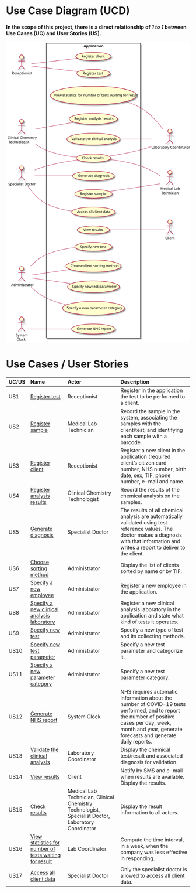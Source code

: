 # Use Case Diagram (UCD)

**In the scope of this project, there is a direct relationship of _1 to 1_ between Use Cases (UC) and User Stories (US).**

![Use Case Diagram](UCD.svg)


# Use Cases / User Stories
| UC/US  | Name | Actor | Description                   
|:----|:------------------------------------------------------------------------|:---|:----|
| US1 | [Register test](US1.md)| Receptionist | Register in the application the test to be performed to a client. |
| US2 | [Register sample](US2.md)| Medical Lab Technician | Record the sample in the system, associating the samples with the client/test, and identifying each sample with a barcode. |
| US3 | [Register client](US3.md)| Receptionist | Register a new client in the application (required client’s citizen card number, NHS number, birth date, sex, TIF, phone number, e-mail and name. |
| US4 | [Register analysis results](US4.md)| Clinical Chemistry Technologist | Record the results of the chemical analysis on the samples. |
| US5 | [Generate diagnosis](US5.md) | Specialist Doctor | The results of all chemical analysis are automatically validated using test reference values. The doctor makes a diagnosis with that information and writes a report to deliver to the client. |
| US6 | [Choose sorting method](US6.md)| Administrator | Display the list of clients sorted by name or by TIF. |
| US7 | [Specify a new employee](US7.md) | Administrator | Register a new employee in the application. |
| US8 | [Specify a new clinical analysis laboratory](US8.md) | Administrator | Register a new clinical analysis laboratory in the application and state what kind of tests it operates. |
| US9 | [Specify new test](US9.md) | Administrator | Specify a new type of test and its collecting methods. |
| US10 | [Specify new test parameter](US10.md) | Administrator | Specify a new test parameter and categorize it. |
| US11 | [Specify a new parameter category](US11.md) | Administrator | Specify a new test parameter category. |
| US12 | [Generate NHS report](US12.md) | System Clock | NHS requires automatic information about the number of COVID-19 tests performed, and to report the number of positive cases per day, week, month and year, generate forecasts and generate daily reports. |
| US13 | [Validate the clinical analysis](US13.md) | Laboratory Coordinator | Display the chemical test/result and associated diagnosis for validation. |
| US14 | [View results](US14.md) | Client  | Notify by SMS and e-mail when results are available. Display the results. |
| US15 | [Check results](US15.md) | Medical Lab Technician, Clinical Chemistry Technologist, Specialist Doctor, Laboratory Coordinator | Display the result information to all actors. |
| US16 | [View statistics for number of tests waiting for result](US16.md) | Lab Coordinator | Compute the time interval, in a week, when the company was less effective in responding. |
| US17 | [Access all client data](US17.md) | Specialist Doctor | Only the specialist doctor is allowed to access all client data. |
